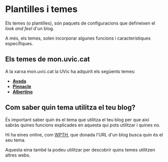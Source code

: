 # Plantilles i temes

<link rel="stylesheet" href="../estils.css" />

Els temes (o plantilles), són paquets de configuracions que defineixen el *look and feel* d'un blog.

A més, els temes, solen incorporar algunes funcions i característiques específiques.

## Els temes de mon.uvic.cat

A la xarxa mon.uvic.cat la UVic ha adquirit els següents temes:

* **[Avada](https://avada.theme-fusion.com/)**
* **[Pinnacle](http://themes.kadencethemes.com/pinnacle-premium/)**
* **[Albertino](https://ancorathemes.com/2016/04/12/albertino-science-research-technology-wp-theme/)**

## Com saber quin tema utilitza el teu blog?

És important saber quin és el tema que utilitza el teu blog per que així sabràs quines funcions explicades en aquesta qui pots utilitzar i quines no.

Hi ha eines online, com [WPTH](https://www.wpthemedetector.com/), que donada l'URL d'un blog busca quin és el seu tema.

Aquesta eina també la podeu utilitzar per descobrir quins temes utilitzen altres webs.

